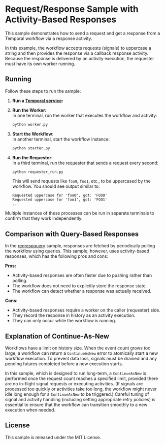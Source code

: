 
# Request/Response Sample with Activity-Based Responses 

This sample demonstrates how to send a request and get a response from a Temporal workflow via a response activity.

In this example, the workflow accepts requests (signals) to uppercase a string and then provides the response via a callback response activity. Because the response is delivered by an activity execution, the requester must have its own worker running.

## Running

Follow these steps to run the sample:

1. **Run a [Temporal service](https://github.com/temporalio/samples-go/tree/main/#how-to-use):**  

2. **Run the Worker:**  
   In one terminal, run the worker that executes the workflow and activity:
   ```bash
   python worker.py
   ```

3. **Start the Workflow:**  
   In another terminal, start the workflow instance:
   ```bash
   python starter.py
   ```

4. **Run the Requester:**  
   In a third terminal, run the requester that sends a request every second:
   ```bash
   python requester_run.py
   ```
   This will send requests like `foo0`, `foo1`, etc., to be uppercased by the workflow. You should see output similar to:
   ```
   Requested uppercase for 'foo0', got: 'FOO0'
   Requested uppercase for 'foo1', got: 'FOO1'
   ...
   ```

Multiple instances of these processes can be run in separate terminals to confirm that they work independently.

## Comparison with Query-Based Responses

In the [reqrespquery](../reqrespquery) sample, responses are fetched by periodically polling the workflow using queries. This sample, however, uses activity-based responses, which has the following pros and cons:

**Pros:**

* Activity-based responses are often faster due to pushing rather than polling.
* The workflow does not need to explicitly store the response state.
* The workflow can detect whether a response was actually received.

**Cons:**

* Activity-based responses require a worker on the caller (requester) side.
* They record the response in history as an activity execution.
* They can only occur while the workflow is running.

## Explanation of Continue-As-New

Workflows have a limit on history size. When the event count grows too large, a workflow can return a `ContinueAsNew` error to atomically start a new workflow execution. To prevent data loss, signals must be drained and any pending futures completed before a new execution starts. 

In this sample, which is designed to run long-term, a `ContinueAsNew` is performed once the request count reaches a specified limit, provided there are no in-flight signal requests or executing activities. (If signals are processed too quickly or activities take too long, the workflow might never idle long enough for a `ContinueAsNew` to be triggered.) Careful tuning of signal and activity handling (including setting appropriate retry policies) is essential to ensure that the workflow can transition smoothly to a new execution when needed.

## License

This sample is released under the MIT License.
